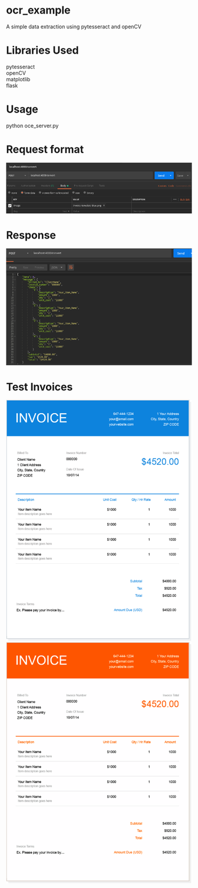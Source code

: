 # ocr_example

A simple data extraction using pytesseract and openCV

# Libraries Used
pytesseract <br/>
openCV <br/>
matplotlib <br/>
flask <br/>

# Usage
python oce_server.py

# Request format
![](pics/postman_req.png)

# Response
![](pics/postman_res.png)

# Test Invoices
![](pics/test.png)
![](pics/test2.png)
